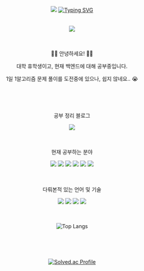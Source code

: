 <header>
  <div align="center">
    <img
      src="https://capsule-render.vercel.app/api?type=waving&color=0:E34C26,10:DA5B0B,30:C6538C,75:3572A5,100:A371F7&height=120&animation=fadeIn&text=&section=header&fontAlign=70">
    <a href="https://git.io/typing-svg"><img
      alt="Typing SVG"
      src="https://readme-typing-svg.demolab.com?font=Satisfy&size=40&pause=1000&color=F7F7F7&background=FFFFFF00&center=true&vCenter=true&random=true&width=435&lines=Scanf-s"/></a><br><br><br>
    <img
      src="https://capsule-render.vercel.app/api?type=waving&color=0:E34C26,10:DA5B0B,30:C6538C,75:3572A5,100:A371F7&height=120&animation=fadeIn&text=&section=footer&fontAlign=70">
    <br><br><br>
    <span>
      <p>👋👋  안녕하세요!  👋👋
      <p>대학 휴학생이고, 현재 백엔드에 대해 공부중입니다.</p>
      <p>1일 1알고리즘 문제 풀이를 도전중에 있으나, 쉽지 않네요.. 😭</p>
    </span>
    <br><br><br>
    <span>
      <p>공부 정리 블로그</p>
      <a href="https://velog.io/@calzone0404/posts">
        <img src="https://img.shields.io/badge/Velog-20c997?style=plastic&logo=Velog&logoColor=white"/>
      </a>
    </span>
    <br><br><br>
    <span>
      <p>현재 공부하는 분야</p>
      <span>
        <img src="https://img.shields.io/badge/HTML5-e34f26?style=plastic&logo=html5&logoColor=white"/>
      </span>
      <span>
        <img src="https://img.shields.io/badge/CSS3-1772b6?style=plastic&logo=css3&logoColor=white"/>
      </span>
      <span>
        <img src="https://img.shields.io/badge/Javascript-F7DF1E?style=plastic&logo=javascript&logoColor=white"/>
      </span>
      <span>
        <img src="https://img.shields.io/badge/Flask-000000?style=plastic&logo=flask&logoColor=white"/>
      </span>
      <span>
        <img src="https://img.shields.io/badge/AWS-232f3e?style=plastic&logo=amazonaws&logoColor=white"/>
      </span>
      <span>
        <img src="https://img.shields.io/badge/Django-092E20?style=plastic&logo=django&logoColor=white"/>
      </span>
    </span>
    <br><br><br>
    <span>
      <p>다뤄본적 있는 언어 및 기술</p>
      <span>
        <img src="https://img.shields.io/badge/C-blueviolet?style=plastic&logo=C&logoColor=white"/>
      </span>
      <span>
        <img src="https://img.shields.io/badge/Python-informational?style=plastic&logo=Python&logoColor=white"/>
      </span>
      <span>
        <img src="https://img.shields.io/badge/Java-white?style=plastic&logo=java&logoColor=black"/>
      </span>
      <span>
        <img src="https://img.shields.io/badge/Android-34A853?style=plastic&logo=android&logoColor=black"/>
      </span>
    </span>
    <br><br><br>
    <span>
      <p><img alt="Top Langs" src="https://github-readme-stats.vercel.app/api/top-langs/?username=Scanf-s&amp;layout=compact&amp;theme=tokyonight"></p>
      <br><br><br>
      <p><a href="https://solved.ac/calzone0404"><img alt="Solved.ac Profile" src="http://mazassumnida.wtf/api/generate_badge?boj=calzone0404"></a></p>
    </span>
  </div>


